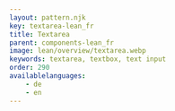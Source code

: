 ```yaml
---
layout: pattern.njk
key: textarea-lean_fr
title: Textarea
parent: components-lean_fr
image: lean/overview/textarea.webp
keywords: textarea, textbox, text input
order: 290
availablelanguages: 
    - de
    - en
---
```

